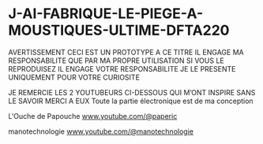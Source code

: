 # J-AI-FABRIQUE-LE-PIEGE-A-MOUSTIQUES-ULTIME-DFTA220

AVERTISSEMENT
CECI EST UN PROTOTYPE
A CE TITRE IL ENGAGE MA RESPONSABILITE
QUE PAR MA PROPRE UTILISATION
SI VOUS LE REPRODUISEZ IL ENGAGE VOTRE RESPONSABILITE
JE LE PRESENTE UNIQUEMENT POUR VOTRE CURIOSITE

JE REMERCIE LES 2 YOUTUBEURS CI-DESSOUS
QUI M’ONT INSPIRE SANS LE SAVOIR
MERCI A EUX
Toute la partie électronique est de ma conception

L'Ouche de Papouche
www.youtube.com/@paperic

manotechnologie
www.youtube.com/@manotechnologie

